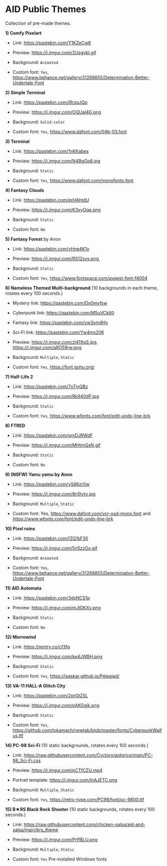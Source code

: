 # AID Public Themes
Collection of pre-made themes.
 
**1) Comfy Pixelart**

* Link: <https://pastebin.com/Y1KZeCw8>

* Preview: <https://i.imgur.com/2UsgvbI.gif>

* Background: `Animated`

* Custom font: `Yes`, <https://www.behance.net/gallery/31268855/Determination-Better-Undertale-Font>
 
**2) Simple Terminal**

* Link: <https://pastebin.com/iRrzpJQp>

* Preview: <https://i.imgur.com/OQUal4G.png>

* Background: `Solid-color`

* Custom font: `Yes`, <https://www.dafont.com/04b-03.font>
 
**3) Terminal**

* Link: <https://pastebin.com/1nKKabes>

* Preview: <https://i.imgur.com/N4BgGp8.jpg>

* Background: `Static`

* Custom font: `Yes`, <https://www.dafont.com/monofonto.font>
 
**4) Fantasy Clouds**

* Link: <https://pastebin.com/epVAhtdU>

* Preview: <https://i.imgur.com/K3xyOqe.png>

* Background: `Static`

* Custom font: `No`
 
**5) Fantasy Forest** by Anon

* Link: <https://pastebin.com/yHne4K1v>

* Preview: <https://i.imgur.com/RS12svs.png̨>

* Background: `Static`

* Custom font: `Yes`, <https://www.fontspace.com/avqest-font-f4004>
 
**6) Nameless Themed Multi-background** (10 backgrounds in each theme, rotates every 100 seconds.)

* Mystery link: <https://pastebin.com/Dx0myfsw>

* Cyberpunk link: <https://pastebin.com/M5uVCk60>

* Fantasy link: <https://pastebin.com/vw3xm4Hy>

* Sci-Fi link: <https://pastebin.com/Yw4ms206>

* Preview: <https://i.imgur.com/zl41XqS.jpg>, <https://i.imgur.com/aRO59rw.png>

* Background: `Multiple`, `Static`

* Custom font: `Yes`, <https://font.gohu.org/>
 
**7) Half-Life 2**

* Link: <https://pastebin.com/7xTjyQBz>

* Preview: <https://i.imgur.com/Rk940dP.jpg>

* Background: `Static`

* Custom font: `Yes`, <https://www.wfonts.com/font/edit-undo-line-brk>
 
**8) FTRED**

* Link: <https://pastebin.com/gmDJRWdF>

* Preview: <https://i.imgur.com/MHtmQsN.gif>

* Background: `Static`

* Custom font: `No`
 
**9) (NSFW) Yamu yamu by Anon**

* Link: <https://pastebin.com/yS66zr0w>

* Preview: <https://i.imgur.com/8n5Ivtv.jpg>

* Background: `Multiple`, `Static`

* Custom font: Yes, <https://www.dafont.com/vcr-osd-mono.font> and <https://www.wfonts.com/font/edit-undo-line-brk>
 
**10) Pixel ruins**

* Link: <https://pastebin.com/fZQ1kF30>

* Preview: <https://i.imgur.com/5n5zzGx.gif>

* Background: `Animated`

* Custom font: `Yes`, <https://www.behance.net/gallery/31268855/Determination-Better-Undertale-Font>
 
**11) AID Automata**

* Link: <https://pastebin.com/3dsNCS1p>

* Preview: <https://i.imgur.com/mJtDKXy.png>

* Background: `Static`

* Custom font: `No`

**12) Morrowind**

* Link: <https://rentry.co/cf3fq>

* Preview: <https://i.imgur.com/ke4JWBH.png>

* Background: `Static`

* Custom font: `Yes`, <https://isaskar.github.io/Pelagiad/>

**13) VA-11 HALL-A Glitch City**

* Link: <https://pastebin.com/2prGtZ5L>

* Preview: <https://i.imgur.com/pAKGgjk.png>

* Background: `Static`

* Custom font: `Yes`, <https://github.com/tokamach/newtab/blob/master/fonts/CyberpunkWaifus.ttf>

**14) PC-98 Sci-Fi** (10 static backgrounds, rotates every 100 seconds.)

* Link: <https://raw.githubusercontent.com/Cyctorn/aidgrice/main/PC-98_Sci-Fi.css>

* Preview: <https://i.imgur.com/pCTfCZU.mp4>

* Portrait template: <https://i.imgur.com/lnAJETC.png>

* Background: `Multiple`, `Static`

* Custom font: `Yes`, <https://retro-type.com/PC98/font/pc-9800.ttf>

**15) B★RS Black Rock Shooter** (10 static backgrounds, rotates every 100 seconds.)

* Link: https://raw.githubusercontent.com/chicken-salsa/aid-and-salsa/main/brs_theme

* Preview: https://i.imgur.com/PrffBLU.png

* Background: `Multiple`, `Static`

* Custom font: `Yes` Pre-installed Windows fonts
